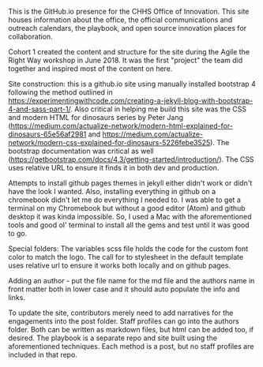 This is the GitHub.io presence for the CHHS Office of Innovation. This site houses information about the office, the official communications and outreach calendars, the playbook, and open source innovation places for collaboration.

Cohort 1 created the content and structure for the site during the Agile the Right Way workshop in June 2018. It was the first "project" the team did together and inspired most of the content on here.

Site construction: this is a github.io site using manually installed bootstrap 4 following the method outlined in https://experimentingwithcode.com/creating-a-jekyll-blog-with-bootstrap-4-and-sass-part-1/. Also critical in helping me build this site was the CSS and modern HTML for dinosaurs series by Peter Jang (https://medium.com/actualize-network/modern-html-explained-for-dinosaurs-65e56af2981 and https://medium.com/actualize-network/modern-css-explained-for-dinosaurs-5226febe3525). The bootstrap documentation was critical as well (https://getbootstrap.com/docs/4.3/getting-started/introduction/). The CSS uses relative URL to ensure it finds it in both dev and production.

Attempts to install github pages themes in jekyll either didn't work or didn't have the look I wanted. Also, installing everything in github on a chromebook didn't let me do everything I needed to. I was able to get a terminal on my Chromebook but without a good editor (Atom) and github desktop it was kinda impossible. So, I used a Mac with the aforementioned tools and good ol' terminal to install all the gems and test until it was good to go.

Special folders: The variables scss file holds the code for the custom font color to match the logo. The call for to stylesheet in the default template uses relative url to ensure it works both locally and on github pages.

Adding an author - put the file name for the md file and the authors name in front matter both in lower case and it should auto populate the info and links.

To update the site, contributors merely need to add narratives for the engagements into the post folder. Staff profiles can go into the authors folder. Both can be written as markdown files, but html can be added too, if desired. The playbook is a separate repo and site built using the aforementioned techniques. Each method is a post, but no staff profiles are included in that repo.
